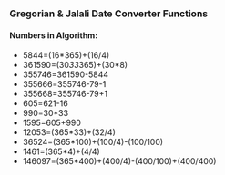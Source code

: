 ### Gregorian & Jalali Date Converter Functions

#### Numbers in Algorithm:

- 5844=(16*365)+(16/4)
- 361590=(30*33*365)+(30*8)
- 355746=361590-5844
- 355666=355746-79-1
- 355668=355746-79+1
- 605=621-16
- 990=30*33
- 1595=605+990
- 12053=(365*33)+(32/4)
- 36524=(365*100)+(100/4)-(100/100)
- 1461=(365*4)+(4/4)
- 146097=(365*400)+(400/4)-(400/100)+(400/400)
